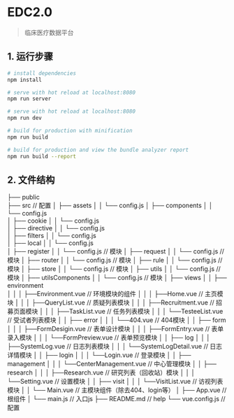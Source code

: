 <!--
 * @Author: your name
 * @Date: 2021-05-17 09:10:22
 * @LastEditTime: 2021-06-24 09:51:14
 * @LastEditors: Please set LastEditors
 * @Description: In User Settings Edit
 * @FilePath: \dhc_edc2.0\README.md
-->
# EDC2.0

> 临床医疗数据平台

## 1. 运行步骤

``` bash
# install dependencies
npm install

# serve with hot reload at localhost:8080
npm run server

# serve with hot reload at localhost:8080
npm run dev

# build for production with minification
npm run build

# build for production and view the bundle analyzer report
npm run build --report
```


## 2. 文件结构


├── public                  
├── src                      // 配置
│   ├── assets
│   │   └── config.js
│   ├── components
│   │   └── config.js            
│   ├── cookie
│   │   └── config.js      
│   ├── directive
│   │   └── config.js            
│   ├── filters
│   │   └── config.js            
│   ├── local
│   │   └── config.js           
│   ├── register
│   │   └── config.js            // 模块
│   ├── request
│   │   └── config.js            // 模块
│   ├── router
│   │   └── config.js            // 模块
│   ├── rule
│   │   └── config.js            // 模块
│   ├── store
│   │   └── config.js            // 模块
│   ├── utils
│   │   └── config.js            // 模块
│   ├── utilsComponents
│   │   └── config.js            // 模块
│   ├── views
│   │   ├── environment                    
│   │   │   ├──Environment.vue             // 环境模块的组件
│   │   │   ├──Home.vue                    // 主页模块
│   │   │   ├──QueryList.vue               // 质疑列表模块
│   │   │   ├──Recruitment.vue             // 招募页面模块
│   │   │   ├──TaskList.vue                // 任务列表模块
│   │   │   └──TesteeList.vue              // 受试者列表模块
│   │   ├──  error
│   │   │   └──404.vue                     // 404模块
│   │   ├──  form
│   │   │   ├──FormDesigin.vue             // 表单设计模块
│   │   │   ├──FormEntry.vue               // 表单录入模块
│   │   │   └──FormPreview.vue             // 表单预览模块
│   │   ├──  log
│   │   │   ├──SystemLog.vue               // 日志列表模块
│   │   │   └──SystemLogDetail.vue         // 日志详情模块
│   │   ├──  login
│   │   │   └──Login.vue                   // 登录模块
│   │   ├──  management
│   │   │   └──CenterManagement.vue        // 中心管理模块
│   │   ├──  research
│   │   │   ├──Research.vue                // 研究列表（回收站）模块
│   │   │   └──Setting.vue                 // 设置模块
│   │   ├──  visit
│   │   │   └──VisitList.vue               // 访视列表模块
│   │   └── Main.vue                       //  主模块组件（除去404、login等）
│   ├── App.vue                            // 根组件
│   └── main.js                            // 入口js
├── README.md                              // help
└── vue.config.js                          // 配置
